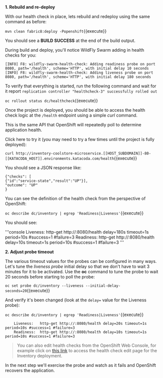 **1. Rebuild and re-deploy**

With our health check in place, lets rebuild and redeploy using the same command as before:

```mvn clean fabric8:deploy -Popenshift```{{execute}}

You should see a **BUILD SUCCESS** at the end of the build output.

During build and deploy, you'll notice WildFly Swarm adding in health checks for you:

```console
[INFO] F8: wildfly-swarm-health-check: Adding readiness probe on port 8080, path='/health', scheme='HTTP', with initial delay 10 seconds
[INFO] F8: wildfly-swarm-health-check: Adding liveness probe on port 8080, path='/health', scheme='HTTP', with initial delay 180 seconds
```

To verify that everything is started, run the following command and wait for it report
`replication controller "healthcheck-3" successfully rolled out`

``oc rollout status dc/healthcheck``{{execute}}

Once the project is deployed, you should be able to access the health check logic
 at the `/health` endpoint using a simple _curl_ command.
 
This is the same API that OpenShift will repeatedly poll to determine application health.

Click here to try it (you may need to try a few times until the project is fully deployed):

``curl http://inventory-coolstore-microservice.[[HOST_SUBDOMAIN]]-80-[[KATACODA_HOST]].environments.katacoda.com/health``{{execute}}

You should see a JSON response like:

```
{"checks": [
{"id":"service-state","result":"UP"}],
"outcome": "UP"
}
```

You can see the definition of the health check from the perspective of OpenShift:

`oc describe dc/inventory | egrep 'Readiness|Liveness'`{{execute}}

You should see:

'''console
    Liveness:	http-get http://:8080/health delay=180s timeout=1s period=10s #success=1 #failure=3
    Readiness:	http-get http://:8080/health delay=10s timeout=1s period=10s #success=1 #failure=3
'''

**2. Adjust probe timeout**

The various timeout values for the probes can be configured in many ways. Let's tune the _liveness probe_ initial delay so that
we don't have to wait 3 minutes for it to be activated. Use the **oc** command to tune the
probe to wait 20 seconds before starting to poll the probe:

```oc set probe dc/inventory --liveness --initial-delay-seconds=20```{{execute}}

And verify it's been changed (look at the `delay=` value for the Liveness probe):

`oc describe dc/inventory | egrep 'Readiness|Liveness'`{{execute}}

```console
    Liveness:	http-get http://:8080/health delay=20s timeout=1s period=10s #success=1 #failure=3
    Readiness:	http-get http://:8080/health delay=10s timeout=1s period=10s #success=1 #failure=3
```

> You can also edit health checks from the OpenShift Web Console, for example click on [this link](https://[[HOST_SUBDOMAIN]]-8443-[[KATACODA_HOST]].environments.katacoda.com/console/project/coolstore-microservice/edit/health-checks?kind=DeploymentConfig&name=inventory)
to access the health check edit page for the Inventory deployment.

In the next step we'll exercise the probe and watch as it fails and OpenShift recovers the application.